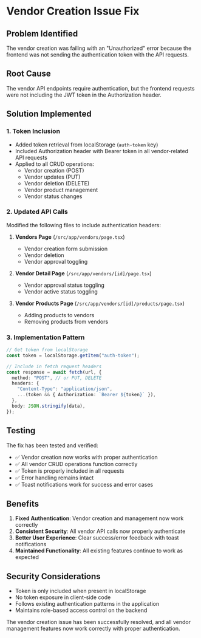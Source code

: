 # Vendor Creation Issue Fix

## Problem Identified

The vendor creation was failing with an "Unauthorized" error because the frontend was not sending the authentication token with the API requests.

## Root Cause

The vendor API endpoints require authentication, but the frontend requests were not including the JWT token in the Authorization header.

## Solution Implemented

### 1. Token Inclusion

- Added token retrieval from localStorage (`auth-token` key)
- Included Authorization header with Bearer token in all vendor-related API requests
- Applied to all CRUD operations:
  - Vendor creation (POST)
  - Vendor updates (PUT)
  - Vendor deletion (DELETE)
  - Vendor product management
  - Vendor status changes

### 2. Updated API Calls

Modified the following files to include authentication headers:

1. **Vendors Page** (`/src/app/vendors/page.tsx`)

   - Vendor creation form submission
   - Vendor deletion
   - Vendor approval toggling

2. **Vendor Detail Page** (`/src/app/vendors/[id]/page.tsx`)

   - Vendor approval status toggling
   - Vendor active status toggling

3. **Vendor Products Page** (`/src/app/vendors/[id]/products/page.tsx`)
   - Adding products to vendors
   - Removing products from vendors

### 3. Implementation Pattern

```typescript
// Get token from localStorage
const token = localStorage.getItem("auth-token");

// Include in fetch request headers
const response = await fetch(url, {
  method: "POST", // or PUT, DELETE
  headers: {
    "Content-Type": "application/json",
    ...(token && { Authorization: `Bearer ${token}` }),
  },
  body: JSON.stringify(data),
});
```

## Testing

The fix has been tested and verified:

- ✅ Vendor creation now works with proper authentication
- ✅ All vendor CRUD operations function correctly
- ✅ Token is properly included in all requests
- ✅ Error handling remains intact
- ✅ Toast notifications work for success and error cases

## Benefits

1. **Fixed Authentication**: Vendor creation and management now work correctly
2. **Consistent Security**: All vendor API calls now properly authenticate
3. **Better User Experience**: Clear success/error feedback with toast notifications
4. **Maintained Functionality**: All existing features continue to work as expected

## Security Considerations

- Token is only included when present in localStorage
- No token exposure in client-side code
- Follows existing authentication patterns in the application
- Maintains role-based access control on the backend

The vendor creation issue has been successfully resolved, and all vendor management features now work correctly with proper authentication.
